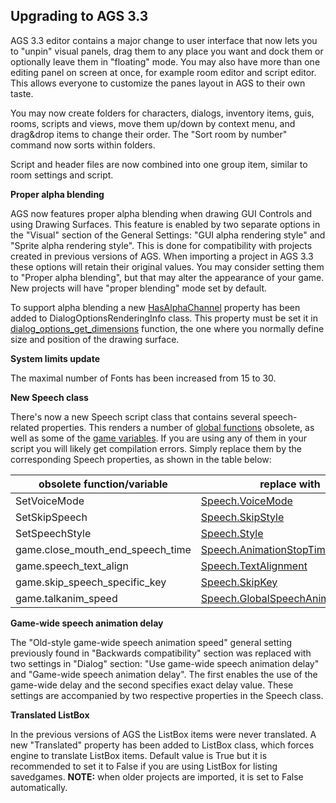 Upgrading to AGS 3.3
--------------------

AGS 3.3 editor contains a major change to user interface that now lets
you to "unpin" visual panels, drag them to any place you want and dock
them or optionally leave them in "floating" mode. You may also have more
than one editing panel on screen at once, for example room editor and
script editor. This allows everyone to customize the panes layout in AGS
to their own taste.

You may now create folders for characters, dialogs, inventory items,
guis, rooms, scripts and views, move them up/down by context menu, and
drag&drop items to change their order. The "Sort room by number" command
now sorts within folders.

Script and header files are now combined into one group item, similar to
room settings and script.

**Proper alpha blending**

AGS now features proper alpha blending when drawing GUI Controls and
using Drawing Surfaces. This feature is enabled by two separate options
in the "Visual" section of the General Settings: "GUI alpha rendering
style" and "Sprite alpha rendering style". This is done for
compatibility with projects created in previous versions of AGS. When
importing a project in AGS 3.3 these options will retain their original
values. You may consider setting them to "Proper alpha blending", but
that may alter the appearance of your game. New projects will have
"proper blending" mode set by default.

To support alpha blending a new
[HasAlphaChannel](DialogOptionsRenderingInfo#hasalphachannel)
property has been added to DialogOptionsRenderingInfo class. This
property must be set it in
[dialog_options_get_dimensions](CustomDialogOptions)
function, the one where you normally define size and position of the
drawing surface.

**System limits update**

The maximal number of Fonts has been increased from 15 to 30.

**New Speech class**

There's now a new Speech script class that contains several
speech-related properties. This renders a number of
[global functions](Game) obsolete, as well as some of the
[game variables](Gamevariables). If you are using any of them
in your script you will likely get compilation errors. Simply replace
them by the corresponding Speech properties, as shown in the table
below:

obsolete function/variable | replace with
--- | ---
SetVoiceMode | [Speech.VoiceMode](Speech#voicemode)
SetSkipSpeech | [Speech.SkipStyle](Speech#skipstyle)
SetSpeechStyle | [Speech.Style](Speech#style)
game.close_mouth_end_speech_time | [Speech.AnimationStopTimeMargin](Speech#animationstoptimemargin)
game.speech_text_align | [Speech.TextAlignment](Speech#textalignment)
game.skip_speech_specific_key | [Speech.SkipKey](Speech#skipkey)
game.talkanim_speed | [Speech.GlobalSpeechAnimationDelay](Speech#globalspeechanimationdelay)

**Game-wide speech animation delay**

The "Old-style game-wide speech animation speed" general setting
previously found in "Backwards compatibility" section was replaced with
two settings in "Dialog" section: "Use game-wide speech animation delay"
and "Game-wide speech animation delay". The first enables the use of the
game-wide delay and the second specifies exact delay value. These
settings are accompanied by two respective properties in the Speech
class.

**Translated ListBox**

In the previous versions of AGS the ListBox items were never translated.
A new "Translated" property has been added to ListBox class, which
forces engine to translate ListBox items. Default value is True but it
is recommended to set it to False if you are using ListBox for listing
savedgames. **NOTE:** when older projects are imported, it is set to
False automatically.
